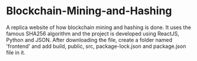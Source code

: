# Blockchain-Mining-and-Hashing
A replica website of how blockchain mining and hashing is done. It uses the famous SHA256 algorithm and the project is developed using ReactJS, Python and JSON.
After downloading the file, create a folder named 'frontend' and add build, public, src, package-lock.json and package.json file in it.
